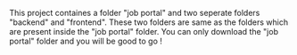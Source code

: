 This project containes a folder "job portal" and two seperate folders "backend" and "frontend". These two folders are same as the folders which are present inside the "job portal" folder. You can only download the "job portal" folder and you will be good to go !
